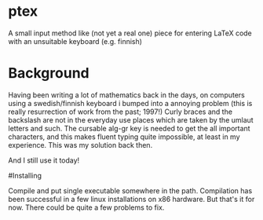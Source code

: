 # ptex
A small input method like (not yet a real one) piece for entering LaTeX code with an unsuitable keyboard (e.g. finnish)
# Background
Having been writing a lot of mathematics back in the days, on computers using a swedish/finnish keyboard i bumped into a annoying problem (this is really resurrection of work from the past; 1997!)  Curly braces and the backslash are not in the everyday use places which are taken by the umlaut letters and such.  The cursable alg-gr key is needed to get the all important characters, and this makes fluent typing quite impossible, at least in my experience.  This was my solution back then.

And I still use it today!

#Installing

Compile and put single executable somewhere in the path.  Compilation has been successful in a few linux installations on x86 hardware.  But that's it for now.  There could be quite a few problems to fix.


